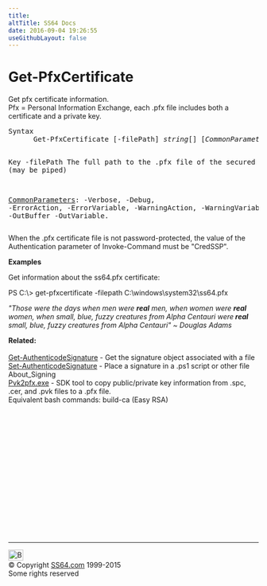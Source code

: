 ```yaml
---
title:
altTitle: SS64 Docs
date: 2016-09-04 19:26:55
useGithubLayout: false
---
```

<!-- #BeginLibraryItem "/Library/head_ps.lbi" --><!-- #EndLibraryItem --><h1>Get-PfxCertificate</h1> 
<p>Get pfx certificate information. <br>
Pfx = Personal Information Exchange, each .pfx file includes both a certificate and a private key.</p>
<pre>Syntax
      Get-PfxCertificate [-filePath] <i>string</i>[] [<i>CommonParameters</i>]

Key
   -filePath 
        The full path to the .pfx file of the secured file. (may be piped)

   <a href="common.html">CommonParameters</a>:
       -Verbose, -Debug, -ErrorAction, -ErrorVariable, -WarningAction, -WarningVariable,
       -OutBuffer -OutVariable.</pre>
<p>
  When the .pfx certificate file is not password-protected, the value of the Authentication parameter of Invoke-Command must be "CredSSP".</p>
<p><b>Examples</b></p>
<p>Get   information about the ss64.pfx certificate:</p>
<p><span class="code">PS C:\&gt; get-pfxcertificate -filepath C:\windows\system32\ss64.pfx</span></p>
<p class="quote"><i>"Those were the days when men were <b>real</b> men,
 when women were <b>real</b> women,
when small, blue, fuzzy creatures from Alpha Centauri were<b> real</b> small, blue, fuzzy creatures from Alpha Centauri" ~ Douglas Adams</i></p>
<p><b>Related:</b><br>
  <br>
  <a href="get-authenticodesignature.html">Get-AuthenticodeSignature</a> - Get the signature object associated with a file <a href="set-authenticodesignature.html"><br>
Set-AuthenticodeSignature</a> - Place a signature in a .ps1 script or other file<br>
About_Signing<br>
<a href="http://msdn.microsoft.com/en-us/library/aa906332.aspx">Pvk2pfx.exe</a> - SDK tool to copy public/private key information from .spc, .cer, and .pvk files to a .pfx file.<br>
Equivalent bash commands: 
build-ca (Easy RSA) </p><!-- #BeginLibraryItem "/Library/foot_ps.lbi" --><p><script async="" src="//pagead2.googlesyndication.com/pagead/js/adsbygoogle.js"></script>
<!-- PowerShell300 -->
<ins class="adsbygoogle" style="display:inline-block;width:300px;height:250px" data-ad-client="ca-pub-6140977852749469" data-ad-slot="6253539900"></ins>
<script>
(adsbygoogle = window.adsbygoogle || []).push({});
</script></p>
<hr>
<div id="bl" class="footer"><a href="#"><img src="../images/top.png" width="30" height="22" alt="Back to the Top"></a></div>
<div id="br" class="footer, tagline">© Copyright <a href="http://ss64.com/">SS64.com</a> 1999-2015<br>
Some rights reserved</div><!-- #EndLibraryItem -->


